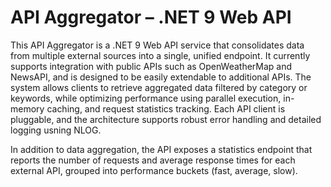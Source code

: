
# API Aggregator – .NET 9 Web API

This API Aggregator is a .NET 9 Web API service that consolidates data from multiple external sources into a single, unified endpoint. It currently supports integration with public APIs such as OpenWeatherMap and NewsAPI, and is designed to be easily extendable to additional APIs. The system allows clients to retrieve aggregated data filtered by category or keywords, while optimizing performance using parallel execution, in-memory caching, and request statistics tracking. Each API client is pluggable, and the architecture supports robust error handling  and detailed logging usning NLOG.

In addition to data aggregation, the API exposes a statistics endpoint that reports the number of requests and average response times for each external API, grouped into performance buckets (fast, average, slow).
